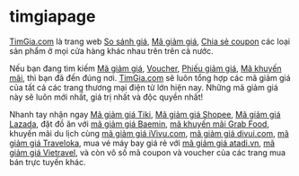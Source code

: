 # timgiapage
[TimGia.com](https://www.timgia.com) là trang web [So sánh giá](https://www.timgia.com), [Mã giảm giá](https://www.timgia.com/ma-giam-gia/), [Chia sẻ coupon](https://www.timgia.com/ma-giam-gia/) các loại sản phẩm ở mọi cửa hàng khác nhau trên trên cả nước.

Nếu bạn đang tìm kiếm [Mã giảm giá](https://www.timgia.com/ma-giam-gia/), [Voucher](https://www.timgia.com/ma-giam-gia/), [Phiếu giảm giá](https://www.timgia.com/ma-giam-gia/), [Mã khuyến mãi](https://www.timgia.com/ma-giam-gia/), thì bạn đã đến đúng nơi. [TimGia.com](https://www.timgia.com) sẽ luôn tổng hợp các mã giảm giá của tất cả các trang thương mại điện tử lớn hiện nay. Những mã giảm giá này sẽ luôn mới nhất, giá trị nhất và độc quyền nhất!

Nhanh tay nhận ngay [Mã giảm giá Tiki](https://www.timgia.com/cua-hang/tiki/), [Mã giảm giá Shopee](https://www.timgia.com/cua-hang/shopee/), [Mã giảm giá Lazada](https://www.timgia.com/cua-hang/lazada/), đặt đồ ăn với [mã giảm giá Baemin](https://www.timgia.com/cua-hang/baemin/), [mã khuyến mãi Grab Food](https://www.timgia.com/cua-hang/grab/), khuyến mãi du lịch cùng [mã giảm giá iVivu.com](https://www.timgia.com/cua-hang/ivivu/), [mã giảm giá divui.com](https://www.timgia.com/cua-hang/divui/), [mã giảm giá Traveloka](https://www.timgia.com/cua-hang/traveloka/), mua vé máy bay giá rẻ với [mã giảm giá atadi.vn](https://www.timgia.com/cua-hang/atadi/), [mã giảm giá Vietravel](https://www.timgia.com/cua-hang/vietravel/), và còn vô số mã coupon và voucher của các trang mua bán trực tuyến khác.
